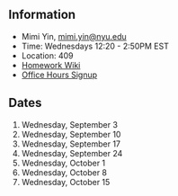 ## Information

* Mimi Yin, mimi.yin@nyu.edu
* Time: Wednesdays 12:20 - 2:50PM EST
* Location: 409
* [Homework Wiki](https://github.com/ITPNYU/ICM-2025-Code/wiki/Homework-Mimi-01)
* [Office Hours Signup](https://calendar.app.google/QuhsyV4LJqoicZXr7)

## Dates

1. Wednesday, September 3
2. Wednesday, September 10
3. Wednesday, September 17
4. Wednesday, September 24
5. Wednesday, October 1
6. Wednesday, October 8
7. Wednesday, October 15

